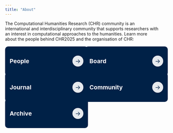 ```yaml
---
title: "About"
---
```

<style>
.banner-grid {
    display: grid;
    grid-template-columns: repeat(auto-fit, minmax(250px, 1fr));
    gap: 20px;
    padding: 0px;
}

/* special case for 4 elements - 2x2 */
.banner-grid.four-items {
    grid-template-columns: repeat(2, 1fr);
}

/* special case for 6 elements - 3x3 */
.banner-grid.six-items {
    grid-template-columns: repeat(3, 1fr);
}

.banner {
    background-color: #002147;
    color: white;
    padding: 15px;  /* minimal padding */
    border-radius: 10px;
    display: flex;
    flex-direction: row; /* row to place arrow beside text */
    align-items: center;
    justify-content: space-between; /* space between text and arrow */
    text-decoration: none;
    transition: all 0.3s ease;
    height: 100%;  /* controlled height */
    width: 100%; /* fixed width for consistency */
    text-decoration: none !important;
}

.banner h2 {
    font-size: 1.2rem;
    margin: 0;
    color: white;
    text-align: left; /* align text to left for better flow */
}

.banner .arrow {
    margin-left: 10px;
    width: 36px;
    height: 36px;
    border-radius: 50%;
    background-color: rgba(255, 255, 255, 0.9);
    color: #002147;
    display: flex;
    justify-content: center;
    align-items: center;
    font-size: 1.2rem;
    transition: all 0.3s ease;
    box-shadow: 0 2px 6px rgba(0,0,0,0.1);
}

.banner:hover {
    background-color: #4b0033;
}

.banner:hover .arrow {
    background-color: white;
    color: #4b0033;
}

@media (max-width: 480px) {a
    .banner h2 {
        font-size: 1rem;
    }

    .banner .arrow {
        width: 28px;
        height: 28px;
    }
}

</style>


<!-- WRITTEN CONTENT STARTS HERE -->
The Computational Humanities Research (CHR) community is an international and interdisciplinary community that supports researchers with an interest in computational approaches to the humanities. Learn more about the people behind CHR2025 and the organisation of CHR:
<div class="space" style="padding-top:0.5%;"></div>
<div class="banner-grid four-items">
    <a href="/people" class="banner" aria-label="View People section">
        <h2>People</h2>
        <div class="banner-footer">
            <div class="arrow" aria-hidden="true">→</div>
        </div>
    </a>
    <a href="/about/board" class="banner" aria-label="View Board section">
        <h2>Board</h2>
        <div class="banner-footer">
            <div class="arrow" aria-hidden="true">→</div>
        </div>
    </a>
    <a href="/journal" class="banner" aria-label="View Journal section">
        <h2>Journal</h2>
        <div class="banner-footer">
            <div class="arrow" aria-hidden="true">→</div>
        </div>
    </a>
    <a href="/contact" class="banner" aria-label="View Community section">
        <h2>Community</h2>
        <div class="banner-footer">
            <div class="arrow" aria-hidden="true">→</div>
        </div>
    </a>
    <a href="/archive" class="banner" aria-label="View Archive section">
        <h2>Archive</h2>
        <div class="banner-footer">
            <div class="arrow" aria-hidden="true">→</div>
        </div>
    </a>
</div>